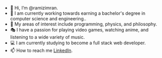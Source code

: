 - 👋 Hi, I’m @ramizimran.
- 📖 I am currently working towards earning a bachelor's degree in computer science and engineering..
- 💖 My areas of interest include programming, physics, and philosophy.
- 🎭 I have a passion for playing video games, watching anime, and listening to a wide variety of music.
- 💻 I am currently studying to become a full stack web developer.
- 📫 How to reach me [LinkedIn](https://www.linkedin.com/in/ramizimran/).
